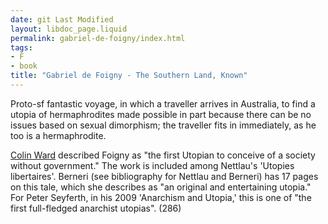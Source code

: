 ```yaml
---
date: git Last Modified
layout: libdoc_page.liquid
permalink: gabriel-de-foigny/index.html
tags:
- F
- book
title: "Gabriel de Foigny - The Southern Land, Known"
---
```


Proto-sf fantastic voyage, in which a traveller arrives in Australia, to find a utopia of hermaphrodites made possible in part because there can be no issues based on sexual dimorphism; the traveller fits in immediately, as he too is a  hermaphrodite.

 <a href="http://unesdoc.unesco.org/images/0008/000877/087746eo.pdf">Colin Ward</a> described Foigny as "the first Utopian to conceive of a society without government." The work is included among Nettlau's 'Utopies libertaires'. Berneri (see bibliography for Nettlau and Berneri) has 17 pages on this tale, which she describes as "an original and entertaining utopia." For Peter Seyferth, in his 2009 'Anarchism and Utopia,' this is one of "the first full-fledged anarchist utopias". (286)